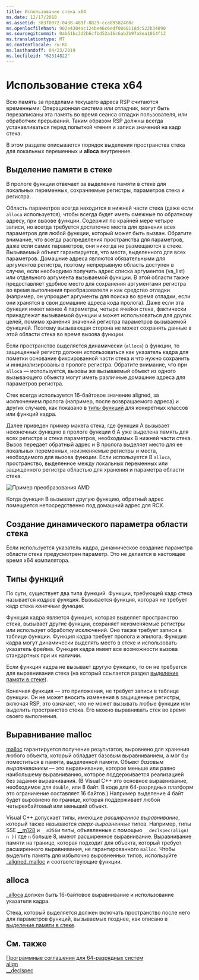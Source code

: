 ```yaml
---
title: Использование стека x64
ms.date: 12/17/2018
ms.assetid: 383f0072-0438-489f-8829-cca89582408c
ms.openlocfilehash: 902e4304ac124be46c6edf0860118dc522b34890
ms.sourcegitcommit: 0ab61bc3d2b6cfbd52a16c6ab2b97a8ea1864f12
ms.translationtype: MT
ms.contentlocale: ru-RU
ms.lasthandoff: 04/23/2019
ms.locfileid: "62314822"
---
```

# <a name="x64-stack-usage"></a>Использование стека x64

Всю память за пределами текущего адреса RSP считаются временными: Операционная система или отладчик, могут быть перезаписаны эта память во время сеанса отладки пользователя, или обработчик прерываний. Таким образом RSP должны всегда устанавливаться перед попыткой чтения и записи значений на кадр стека.

В этом разделе описывается порядок выделения пространства стека для локальных переменных и **alloca** внутренние.

## <a name="stack-allocation"></a>Выделение памяти в стеке

В прологе функции отвечает за выделение памяти в стеке для локальных переменных, сохраняемые регистры, параметров стека и регистра.

Область параметров всегда находится в нижней части стека (даже если `alloca` используется), чтобы всегда будет иметь смежные по обратному адресу, при вызове функции. Содержит по крайней мере четыре записи, но всегда требуется достаточно места для хранения всех параметров для любой функции, который может быть вызван. Обратите внимание, что всегда распределения пространства для параметров, даже если самих параметров, они никогда не размещаются в стеке. Вызываемый объект гарантируется, что места, выделенного для всех параметров. Домашние адреса являются обязательными для аргументов регистра, поэтому непрерывную область доступен в случае, если необходимо получить адрес списка аргументов (va_list) или отдельного аргумента вызываемой функции. В этой области также предоставляет удобное место для сохранения аргументами регистра во время выполнения преобразователя и как средство отладки (например, он упрощает аргументы для поиска во время отладки, если они хранятся в свои домашние адреса кода пролога). Даже если эта функция имеет менее 4 параметры, четыре ячейки стека, фактически принадлежат вызываемой функции и может использоваться для других целей, помимо хранения значений регистра параметров вызываемой функцией.  Поэтому вызывающая сторона не может сохранять данные в этой области стека во время вызова функции.

Если пространство выделяется динамически (`alloca`) в функции, то защищенный регистр должен использоваться как указатель кадра для пометки основание фиксированной части стека и что нужно сохранить и инициализированы в прологе регистра. Обратите внимание, что при `alloca` — используется, вызовы же вызываемый объект из одного вызывающего объекта могут иметь различные домашние адреса для параметров регистра.

Стек всегда используется 16-байтовое значение aligned, за исключением пролога (например, после возвращаемого адреса) и других случаев, как показано в [типы функций](#function-types) для конкретных классов или функций кадра.

Далее приведен пример макета стека, где функция A вызывает неконечных функцию в прологе функции б A уже выделена память для всех регистра и стека параметров, необходимых В нижней части стека. Вызов передает обратный адрес и B пролога выделяет место для ее локальных переменных, неизменяемые регистры и места, необходимого для вызова функции. Если используется B `alloca`, пространство, выделенное между локальных переменных или защищенного регистра областью для хранения и параметра области стека.

![Пример преобразования AMD](../build/media/vcamd_conv_ex_5.png "пример преобразования AMD")

Когда функция B вызывает другую функцию, обратный адрес помещается непосредственно под домашний адрес для RCX.

## <a name="dynamic-parameter-stack-area-construction"></a>Создание динамического параметра области стека

Если используется указатель кадра, динамическое создание параметра области стека предусмотрен параметр. Это не делается в настоящее время x64 компилятора.

## <a name="function-types"></a>Типы функций

По сути, существует два типа функций. Функции, требующей кадр стека называется *кадров функция*. Вызывается функция, которая не требует кадр стека *конечные функция*.

Функция кадра является функция, которая выделяет пространство стека, вызывает другие функции, сохраняет неизменяемые регистры или использует обработку исключений. Оно также требует записи в таблице функции. Функция кадра требует пролога и эпилога. Функция кадра могут динамически выделять место в стеке и использовать указатель фрейма. Функция кадра имеет все возможности вызова стандартных при их наличии.

Если функция кадра не вызывает другую функцию, то он не требуется для выравнивания стека (на который ссылается раздел [выделение памяти в стеке](#stack-allocation)).

Конечная функция — это приложения, не требует записи в таблице функции. Он не может вносить изменения в защищенные регистры, включая RSP, это означает, что не может вызывать любые функции или выделить пространство стека. Его можно выравнивать стек во время своего выполнения.

## <a name="malloc-alignment"></a>Выравнивание malloc

[malloc](../c-runtime-library/reference/malloc.md) гарантируется получение результатов, выровнено для хранения любого объекта, который обладает базовым выравниванием, а мог бы поместиться в памяти, выделенной памяти. Объект *базовым выравниванием* — это выравнивание, которое меньше или равно наибольшему выравниванию, которое поддерживается реализацией без задания выравнивания. (В Visual C++ это основное выравнивание, необходимое для `double`, или 8 байт. В коде для 64-разрядных платформ это ограничение составляет 16 байтов.) Например выделение 4 байт будет выровнено по границе, которая поддерживает любой четырехбайтовый или меньший объект.

Visual C++ допускает типы, имеющие *расширенное выравнивание*, который также называются *сверх-выровненные* типов. Например, типы SSE [__m128](../cpp/m128.md) и `__m256`и типы, объявленные с помощью `__declspec(align( n ))` где `n` больше 8, имеют расширенное выравнивание. Выравнивание памяти на границе, которая подходит для объекта, который требует расширенного выравнивания, не гарантированного `malloc`. Чтобы выделить память для избыточно выровненных типов, используйте [_aligned_malloc](../c-runtime-library/reference/aligned-malloc.md) и соответствующие функции.

## <a name="alloca"></a>alloca

[_alloca](../c-runtime-library/reference/alloca.md) должен быть 16-байтовое выравнивание и использование указателя кадра.

Стека, который выделяется должен включать пространство после него для параметров функций, вызываемых позднее, как описано в [выделение памяти в стеке](#stack-allocation).

## <a name="see-also"></a>См. также

[Программные соглашения для 64-разрядных систем](../build/x64-software-conventions.md)<br/>
[align](../cpp/align-cpp.md)<br/>
[__declspec](../cpp/declspec.md)
